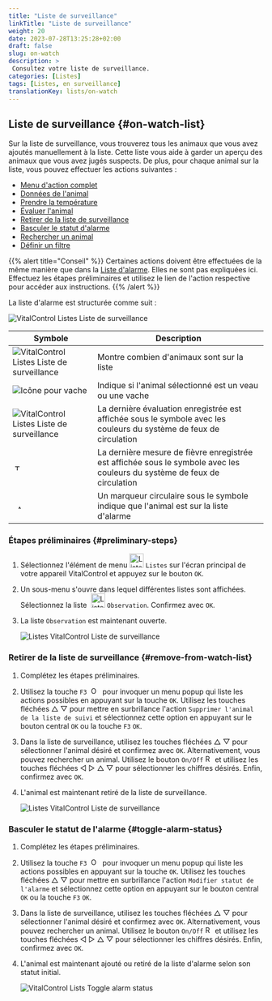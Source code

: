 ```yaml
---
title: "Liste de surveillance"
linkTitle: "Liste de surveillance"
weight: 20
date: 2023-07-28T13:25:28+02:00
draft: false
slug: on-watch
description: >
 Consultez votre liste de surveillance.
categories: [Listes]
tags: [Listes, en surveillance]
translationKey: lists/on-watch
---
```

## Liste de surveillance {#on-watch-list}

Sur la liste de surveillance, vous trouverez tous les animaux que vous avez ajoutés manuellement à la liste. Cette liste vous aide à garder un aperçu des animaux que vous avez jugés suspects. De plus, pour chaque animal sur la liste, vous pouvez effectuer les actions suivantes :

- [Menu d'action complet](../alarm/#full-action-menu)
- [Données de l'animal](../alarm/#animal-data)
- [Prendre la température](../alarm/#take-temperature)
- [Évaluer l'animal](../alarm/#rate-animal)
- [Retirer de la liste de surveillance](#remove-from-watch-list)
- [Basculer le statut d'alarme](#toggle-alarm-status)
- [Rechercher un animal](../alarm/#search-animal)
- [Définir un filtre](../alarm/#set-filter)

{{% alert title="Conseil" %}}
Certaines actions doivent être effectuées de la même manière que dans la [Liste d'alarme](../alarm). Elles ne sont pas expliquées ici. Effectuez les étapes préliminaires et utilisez le lien de l'action respective pour accéder aux instructions.
{{% /alert %}}

La liste d'alarme est structurée comme suit :

   ![VitalControl Listes Liste de surveillance](../images/onwatchstructure.png "Structure de la Liste de surveillance")

|Symbole   | Description
|---------|-----
| ![VitalControl Listes Liste de surveillance](../images/kopf.png "Compteur taille du troupeau") | Montre combien d'animaux sont sur la liste
| ![Icône pour vache](../images/kopf2.png "Tête de vache") | Indique si l'animal sélectionné est un veau ou une vache
| ![VitalControl Listes Liste de surveillance](../images/auge.png "Évaluation") | La dernière évaluation enregistrée est affichée sous le symbole avec les couleurs du système de feux de circulation
| &nbsp;<img src="/icons/actions/temperature.svg" width="12" align="bottom" alt="Température corporelle" title="Température corporelle" /> | La dernière mesure de fièvre enregistrée est affichée sous le symbole avec les couleurs du système de feux de circulation
| &nbsp;&nbsp;<img src="/icons/header/alarm.svg" width="8" align="bottom" alt="Afficher l'animal en alarme" title="Animal en alarme" /> | Un marqueur circulaire sous le symbole indique que l'animal est sur la liste d'alarme

### Étapes préliminaires {#preliminary-steps}

1. Sélectionnez l'élément de menu <img src="/icons/main/lists.svg" width="28" align="bottom" alt="Listes" /> `Listes` sur l'écran principal de votre appareil VitalControl et appuyez sur le bouton `OK`.

2. Un sous-menu s'ouvre dans lequel différentes listes sont affichées. Sélectionnez la liste &nbsp;<img src="/icons/lists/onwatch.svg" width="28" align="bottom" alt="Liste 'Surveillance'" /> `Observation`. Confirmez avec `OK`.

3. La liste `Observation` est maintenant ouverte.

   ![Listes VitalControl Liste de surveillance](../images/firststeps2.png "Étapes préliminaires")

### Retirer de la liste de surveillance {#remove-from-watch-list}

1. Complétez les étapes préliminaires.

2. Utilisez la touche `F3` &nbsp;<img src="/icons/footer/open-popup.svg" width="15" align="bottom" alt="Ouvrir le menu popup" />&nbsp; pour invoquer un menu popup qui liste les actions possibles en appuyant sur la touche `OK`. Utilisez les touches fléchées △ ▽ pour mettre en surbrillance l'action `Supprimer l'animal de la liste de suivi` et sélectionnez cette option en appuyant sur le bouton central `OK` ou la touche `F3` `OK`.

3. Dans la liste de surveillance, utilisez les touches fléchées △ ▽ pour sélectionner l'animal désiré et confirmez avec `OK`. Alternativement, vous pouvez rechercher un animal. Utilisez le bouton `On/Off` <img src="/icons/footer/search.svg" width="15" align="bottom" alt="Recherche" /> et utilisez les touches fléchées ◁ ▷ △ ▽ pour sélectionner les chiffres désirés. Enfin, confirmez avec `OK`.

4. L'animal est maintenant retiré de la liste de surveillance.

   ![Listes VitalControl Liste de surveillance](../images/remove.png "Retirer de la liste de surveillance")

### Basculer le statut de l'alarme {#toggle-alarm-status}

1. Complétez les étapes préliminaires.

2. Utilisez la touche `F3` &nbsp;<img src="/icons/footer/open-popup.svg" width="15" align="bottom" alt="Ouvrir le menu popup" />&nbsp; pour invoquer un menu popup qui liste les actions possibles en appuyant sur la touche `OK`. Utilisez les touches fléchées △ ▽ pour mettre en surbrillance l'action `Modifier statut de l'alarme` et sélectionnez cette option en appuyant sur le bouton central `OK` ou la touche `F3` `OK`.

3. Dans la liste de surveillance, utilisez les touches fléchées △ ▽ pour sélectionner l'animal désiré et confirmez avec `OK`. Alternativement, vous pouvez rechercher un animal. Utilisez le bouton `On/Off` <img src="/icons/footer/search.svg" width="15" align="bottom" alt="Recherche" /> et utilisez les touches fléchées ◁ ▷ △ ▽ pour sélectionner les chiffres désirés. Enfin, confirmez avec `OK`.

4. L'animal est maintenant ajouté ou retiré de la liste d'alarme selon son statut initial.

   ![VitalControl Lists Toggle alarm status](../images/alarmstatus.png "Toggle alarm status")
